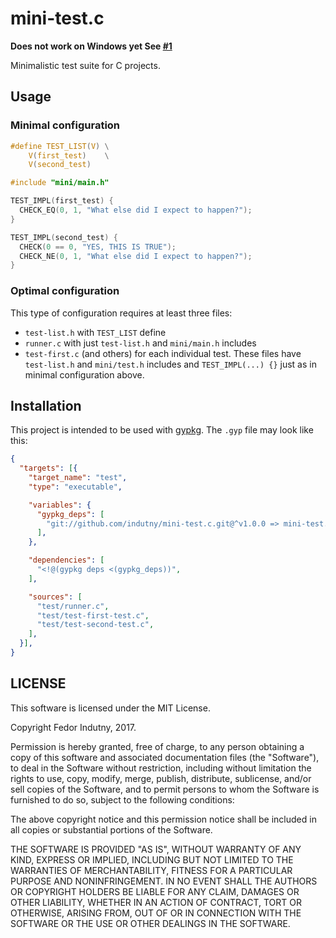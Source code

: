 # mini-test.c

**Does not work on Windows yet See [#1][1]**

Minimalistic test suite for C projects.

## Usage

### Minimal configuration

```c
#define TEST_LIST(V) \
    V(first_test)    \
    V(second_test)

#include "mini/main.h"

TEST_IMPL(first_test) {
  CHECK_EQ(0, 1, "What else did I expect to happen?");
}

TEST_IMPL(second_test) {
  CHECK(0 == 0, "YES, THIS IS TRUE");
  CHECK_NE(0, 1, "What else did I expect to happen?");
}
```

### Optimal configuration

This type of configuration requires at least three files:

* `test-list.h` with `TEST_LIST` define
* `runner.c` with just `test-list.h` and `mini/main.h` includes
* `test-first.c` (and others) for each individual test. These files have
  `test-list.h` and `mini/test.h` includes and `TEST_IMPL(...) {}` just as in
  minimal configuration above.

## Installation

This project is intended to be used with [gypkg][0]. The `.gyp` file may look
like this:

```json
{
  "targets": [{
    "target_name": "test",
    "type": "executable",

    "variables": {
      "gypkg_deps": [
        "git://github.com/indutny/mini-test.c.git@^v1.0.0 => mini-test.gyp:mini-test",
      ],
    },

    "dependencies": [
      "<!@(gypkg deps <(gypkg_deps))",
    ],

    "sources": [
      "test/runner.c",
      "test/test-first-test.c",
      "test/test-second-test.c",
    ],
  }],
}
```

## LICENSE

This software is licensed under the MIT License.

Copyright Fedor Indutny, 2017.

Permission is hereby granted, free of charge, to any person obtaining a
copy of this software and associated documentation files (the
"Software"), to deal in the Software without restriction, including
without limitation the rights to use, copy, modify, merge, publish,
distribute, sublicense, and/or sell copies of the Software, and to permit
persons to whom the Software is furnished to do so, subject to the
following conditions:

The above copyright notice and this permission notice shall be included
in all copies or substantial portions of the Software.

THE SOFTWARE IS PROVIDED "AS IS", WITHOUT WARRANTY OF ANY KIND, EXPRESS
OR IMPLIED, INCLUDING BUT NOT LIMITED TO THE WARRANTIES OF
MERCHANTABILITY, FITNESS FOR A PARTICULAR PURPOSE AND NONINFRINGEMENT. IN
NO EVENT SHALL THE AUTHORS OR COPYRIGHT HOLDERS BE LIABLE FOR ANY CLAIM,
DAMAGES OR OTHER LIABILITY, WHETHER IN AN ACTION OF CONTRACT, TORT OR
OTHERWISE, ARISING FROM, OUT OF OR IN CONNECTION WITH THE SOFTWARE OR THE
USE OR OTHER DEALINGS IN THE SOFTWARE.

[0]: http://gypkg.io/
[1]: https://github.com/indutny/mini-test.c/issues/1
